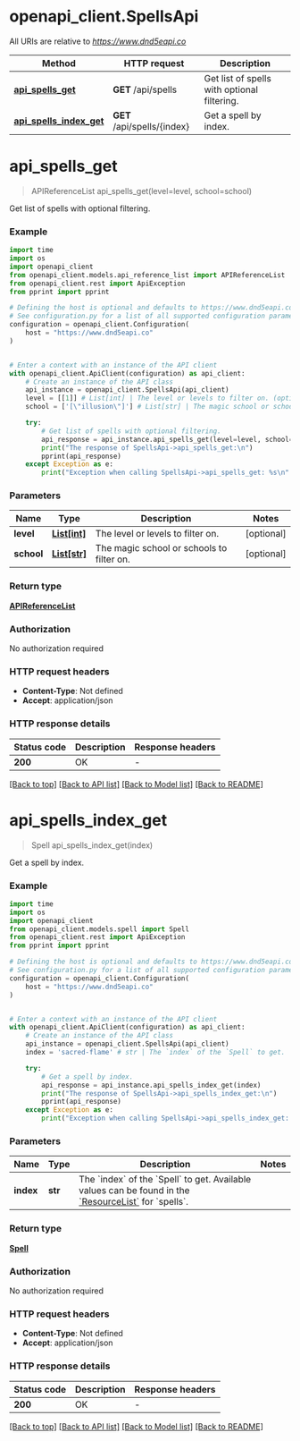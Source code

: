 # openapi_client.SpellsApi

All URIs are relative to *https://www.dnd5eapi.co*

Method | HTTP request | Description
------------- | ------------- | -------------
[**api_spells_get**](SpellsApi.md#api_spells_get) | **GET** /api/spells | Get list of spells with optional filtering.
[**api_spells_index_get**](SpellsApi.md#api_spells_index_get) | **GET** /api/spells/{index} | Get a spell by index.


# **api_spells_get**
> APIReferenceList api_spells_get(level=level, school=school)

Get list of spells with optional filtering.

### Example

```python
import time
import os
import openapi_client
from openapi_client.models.api_reference_list import APIReferenceList
from openapi_client.rest import ApiException
from pprint import pprint

# Defining the host is optional and defaults to https://www.dnd5eapi.co
# See configuration.py for a list of all supported configuration parameters.
configuration = openapi_client.Configuration(
    host = "https://www.dnd5eapi.co"
)


# Enter a context with an instance of the API client
with openapi_client.ApiClient(configuration) as api_client:
    # Create an instance of the API class
    api_instance = openapi_client.SpellsApi(api_client)
    level = [[1]] # List[int] | The level or levels to filter on. (optional)
    school = ['[\"illusion\"]'] # List[str] | The magic school or schools to filter on. (optional)

    try:
        # Get list of spells with optional filtering.
        api_response = api_instance.api_spells_get(level=level, school=school)
        print("The response of SpellsApi->api_spells_get:\n")
        pprint(api_response)
    except Exception as e:
        print("Exception when calling SpellsApi->api_spells_get: %s\n" % e)
```


### Parameters

Name | Type | Description  | Notes
------------- | ------------- | ------------- | -------------
 **level** | [**List[int]**](int.md)| The level or levels to filter on. | [optional] 
 **school** | [**List[str]**](str.md)| The magic school or schools to filter on. | [optional] 

### Return type

[**APIReferenceList**](APIReferenceList.md)

### Authorization

No authorization required

### HTTP request headers

 - **Content-Type**: Not defined
 - **Accept**: application/json

### HTTP response details
| Status code | Description | Response headers |
|-------------|-------------|------------------|
**200** | OK |  -  |

[[Back to top]](#) [[Back to API list]](../README.md#documentation-for-api-endpoints) [[Back to Model list]](../README.md#documentation-for-models) [[Back to README]](../README.md)

# **api_spells_index_get**
> Spell api_spells_index_get(index)

Get a spell by index.

### Example

```python
import time
import os
import openapi_client
from openapi_client.models.spell import Spell
from openapi_client.rest import ApiException
from pprint import pprint

# Defining the host is optional and defaults to https://www.dnd5eapi.co
# See configuration.py for a list of all supported configuration parameters.
configuration = openapi_client.Configuration(
    host = "https://www.dnd5eapi.co"
)


# Enter a context with an instance of the API client
with openapi_client.ApiClient(configuration) as api_client:
    # Create an instance of the API class
    api_instance = openapi_client.SpellsApi(api_client)
    index = 'sacred-flame' # str | The `index` of the `Spell` to get.  Available values can be found in the [`ResourceList`](#get-/api/-endpoint-) for `spells`. 

    try:
        # Get a spell by index.
        api_response = api_instance.api_spells_index_get(index)
        print("The response of SpellsApi->api_spells_index_get:\n")
        pprint(api_response)
    except Exception as e:
        print("Exception when calling SpellsApi->api_spells_index_get: %s\n" % e)
```


### Parameters

Name | Type | Description  | Notes
------------- | ------------- | ------------- | -------------
 **index** | **str**| The &#x60;index&#x60; of the &#x60;Spell&#x60; to get.  Available values can be found in the [&#x60;ResourceList&#x60;](#get-/api/-endpoint-) for &#x60;spells&#x60;.  | 

### Return type

[**Spell**](Spell.md)

### Authorization

No authorization required

### HTTP request headers

 - **Content-Type**: Not defined
 - **Accept**: application/json

### HTTP response details
| Status code | Description | Response headers |
|-------------|-------------|------------------|
**200** | OK |  -  |

[[Back to top]](#) [[Back to API list]](../README.md#documentation-for-api-endpoints) [[Back to Model list]](../README.md#documentation-for-models) [[Back to README]](../README.md)

